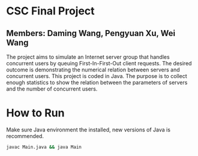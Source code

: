 # CSC Final Project
## Members: Daming Wang, Pengyuan Xu, Wei Wang

The project aims to simulate an Internet server group that handles concurrent users by queuing First-In-First-Out client requests. The desired outcome is demonstrating the numerical relation between servers and concurrent users. This project is coded in Java. The purpose is to collect enough statistics to show the relation between the parameters of servers and the number of concurrent users.

# How to Run

Make sure Java environment the installed, new versions of Java is recommended.

```bash
javac Main.java && java Main
```
